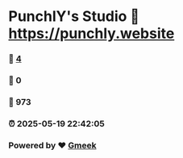 # PunchlY's Studio :link: https://punchly.website 
### :page_facing_up: [4](https://punchly.website/tag.html) 
### :speech_balloon: 0 
### :hibiscus: 973 
### :alarm_clock: 2025-05-19 22:42:05 
### Powered by :heart: [Gmeek](https://github.com/Meekdai/Gmeek)
